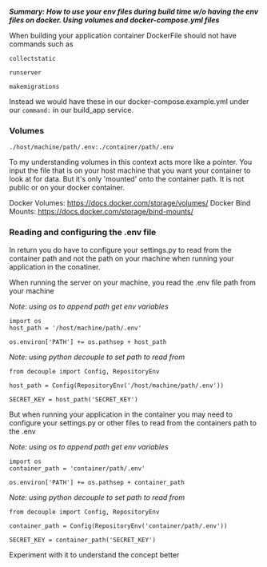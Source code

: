 **_Summary: How to use 
your env files during build time w/o having the env files on docker. Using volumes and docker-compose.yml files_**

When building your application container DockerFile should not have commands such as

```collectstatic```

```runserver```

```makemigrations```</br>

Instead we would have these in our docker-compose.example.yml under our ```command:``` in our build_app service. 


### Volumes 
```./host/machine/path/.env:./container/path/.env```

To my understanding volumes in this context 
acts more like a pointer. You input the file that
is on your host machine that you want your container
to look at for data. But it's only 'mounted' onto
the container path. It is not public or on your
docker container.

Docker Volumes: https://docs.docker.com/storage/volumes/
Docker Bind Mounts: https://docs.docker.com/storage/bind-mounts/

### Reading and configuring the .env file

In return you do have to configure your settings.py
to read from the container path and not the path on 
your machine when running your application in the conatiner.



When running the server on your machine, you read the .env file path from your machine

_Note: using os to append path get env variables_

```
import os
host_path = '/host/machine/path/.env'

os.environ['PATH'] += os.pathsep + host_path
```

_Note: using python decouple to set path to read from_

```
from decouple import Config, RepositoryEnv

host_path = Config(RepositoryEnv('/host/machine/path/.env'))

SECRET_KEY = host_path('SECRET_KEY')
```


But when running your application in the container you may need to configure your settings.py or other files to read from the containers path to the .env

_Note: using os to append path get env variables_

```
import os
container_path = 'container/path/.env'

os.environ['PATH'] += os.pathsep + container_path
```

_Note: using python decouple to set path to read from_

```
from decouple import Config, RepositoryEnv

container_path = Config(RepositoryEnv('container/path/.env'))

SECRET_KEY = container_path('SECRET_KEY')
```

Experiment with it to understand the concept better